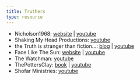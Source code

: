 ```yaml
---
title: Truthers
type: resource
---
```


- Nicholson1968: [website](https://www.nicholson1968.com/) | [youtube](https://www.youtube.com/user/nicholson1968)
- Shaking My Head Productions: [youtube](https://www.youtube.com/channel/UCk_uPqSuvOP8zaankyDjz7Q)
- the Truth is stranger than fiction...: [blog](https://weseeasthroughaglassdarkly.wordpress.com/) | [youtube](https://www.youtube.com/channel/UC2aFQcGgRoVuEWfx2AM0H-A)
- Face Like The Sun: [website](https://facelikethesun.net/) | [youtube](https://www.youtube.com/user/FaceLikeTheSun)
- The Watchman: [youtube](https://www.youtube.com/user/777tjm/)
- ThePottersClay: [book](https://drive.google.com/file/d/0BywqxaR-5McuYl9ua25GUmlORjA/view) | [youtube](https://www.youtube.com/channel/UCpEdOLvL6olNghR-BWghUQA)
- Shofar Ministries: [youtube](https://www.youtube.com/channel/UCjkZx8ouJVtxuIEFSbItFHA)
